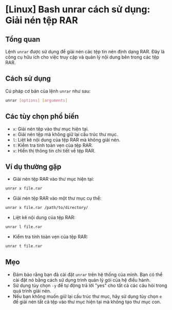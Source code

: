 # [Linux] Bash unrar cách sử dụng: Giải nén tệp RAR

## Tổng quan
Lệnh `unrar` được sử dụng để giải nén các tệp tin nén định dạng RAR. Đây là công cụ hữu ích cho việc truy cập và quản lý nội dung bên trong các tệp RAR.

## Cách sử dụng
Cú pháp cơ bản của lệnh `unrar` như sau:

```bash
unrar [options] [arguments]
```

## Các tùy chọn phổ biến
- `x`: Giải nén tệp vào thư mục hiện tại.
- `e`: Giải nén tệp mà không giữ lại cấu trúc thư mục.
- `l`: Liệt kê nội dung của tệp RAR mà không giải nén.
- `t`: Kiểm tra tính toàn vẹn của tệp RAR.
- `v`: Hiển thị thông tin chi tiết về tệp RAR.

## Ví dụ thường gặp
- Giải nén tệp RAR vào thư mục hiện tại:

```bash
unrar x file.rar
```

- Giải nén tệp RAR vào một thư mục cụ thể:

```bash
unrar x file.rar /path/to/directory/
```

- Liệt kê nội dung của tệp RAR:

```bash
unrar l file.rar
```

- Kiểm tra tính toàn vẹn của tệp RAR:

```bash
unrar t file.rar
```

## Mẹo
- Đảm bảo rằng bạn đã cài đặt `unrar` trên hệ thống của mình. Bạn có thể cài đặt nó bằng cách sử dụng trình quản lý gói của hệ điều hành.
- Sử dụng tùy chọn `-y` để tự động trả lời "yes" cho tất cả các câu hỏi trong quá trình giải nén.
- Nếu bạn không muốn giữ lại cấu trúc thư mục, hãy sử dụng tùy chọn `e` để giải nén tất cả tệp vào thư mục hiện tại mà không tạo thư mục con.